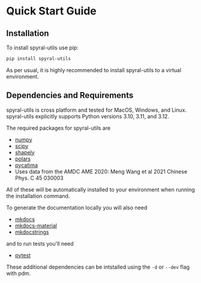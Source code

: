 # Quick Start Guide

## Installation

To install spyral-utils use pip:

```bash
pip install spyral-utils
```

As per usual, it is highly recommended to install spyral-utils to a virtual environment.

## Dependencies and Requirements

spyral-utils is cross platform and tested for MacOS, Windows, and Linux. spyral-utils explicitly supports Python versions 3.10, 3.11, and 3.12.

The required packages for spyral-utils are

- [numpy](https://numpy.org/)
- [scipy](https://scipy.org/)
- [shapely](https://shapely.readthedocs.io/)
- [polars](https://pola.rs/)
- [pycatima](https://github.com/hrosiak/pycatima)
- Uses data from the AMDC AME 2020: Meng Wang et al 2021 Chinese Phys. C 45 030003

All of these will be automatically installed to your environment when running the installation command.

To generate the documentation locally you will also need

- [mkdocs](https://www.mkdocs.org)
- [mkdocs-material](https://squidfunk.github.io/mkdocs-material/)
- [mkdocstrings](https://mkdocstrings.github.io/)

and to run tests you'll need

- [pytest](https://docs.pytest.org)

These additional dependencies can be intstalled using the `-d` or `--dev` flag with pdm.